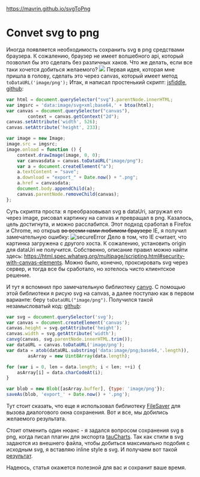 
https://mavrin.github.io/svgToPng

# Convet svg to png

Иногда появляется необходимость сохранить svg в png средствами браузера. К сожалению, браузер не имеет волшебного api, который позволил бы это сделать без различных хаков. Что же делать, если все таки хочется добиться желаемого?  ![](http://habrastorage.org/storage2/d36/922/412/d36922412b65ad20413ac591db392e09.png)
Первая идея, которая мне пришла в голову, сделать это через canvas, который имеет метод `toDataURL('image/png');`
Итак, я написал простенький скрипт: [jsfiddle](http://jsfiddle.net/a9ude9p0/6/), [github](http://mavrin.github.io/svgToPng/fromImage.html):
```javascript
var html = document.querySelector("svg").parentNode.innerHTML;
var imgsrc = 'data:image/svg+xml;base64,' + btoa(html);
var canvas = document.querySelector("canvas"),
        context = canvas.getContext("2d");
canvas.setAttribute('width', 526);
canvas.setAttribute('height', 233);

var image = new Image;
image.src = imgsrc;
image.onload = function () {
    context.drawImage(image, 0, 0);
    var canvasdata = canvas.toDataURL("image/png");
    var a = document.createElement("a");
    a.textContent = "save";
    a.download = "export_" + Date.now() + ".png";
    a.href = canvasdata;
    document.body.appendChild(a);
    canvas.parentNode.removeChild(canvas);
};
```
Суть скрипта проста: я преобразовывал svg в dataUri, загружал его через image, рисовал картинку на canvas и превращал в png. Казалось, цель достигнута, и можно расслабится. Этот подход сработал в Firefox и Chrome, но открыв ~~во всеми нами любимом браузере~~ IE, я получил замечательную ошибку:
![secureError](http://habrastorage.org/files/1c6/74c/de8/1c674cde8f51425a82a653e55e86bc9e.png) 
Дело в том, что IE считает, что картинка загружена с другого хоста.  К сожалению, установить origin для dataUri не получится. Собственно, описание правил можно найти здесь:  https://html.spec.whatwg.org/multipage/scripting.html#security-with-canvas-elements. Можно было, конечно, проксировать svg через сервер, и тогда все бы сработало, но хотелось чисто клиентское решение.

И тут я вспомнил про замечательную библиотеку [canvg](https://github.com/gabelerner/canvg). С помощью этой библиотеки я рисую svg на canvas, а далее поступаю как в первом варианте: беру `toDataURL("image/png")`. Получился такой незамысловатый код: [github](http://mavrin.github.io/svgToPng/useCanvg.html):
```javascript
var svg = document.querySelector('svg');
var canvas = document.createElement('canvas');
canvas.height = svg.getAttribute('height');
canvas.width = svg.getAttribute('width');
canvg(canvas, svg.parentNode.innerHTML.trim());
var dataURL = canvas.toDataURL('image/png');
var data = atob(dataURL.substring('data:image/png;base64,'.length)),
        asArray = new Uint8Array(data.length);

for (var i = 0, len = data.length; i < len; ++i) {
    asArray[i] = data.charCodeAt(i);
}

var blob = new Blob([asArray.buffer], {type: 'image/png'});
saveAs(blob, 'export_' + Date.now() + '.png');
```
Тут стоит сказать, что еще я использовал библиотеку [FileSaver](https://github.com/ChenWenBrian/FileSaver.js) для вызова диалогового окна сохранения.
Вот и все, мы добились желаемого результата.

Стоит отменить один нюанс - я задался вопросом сохранения svg в png, когда писал плагин для экспорта [tauCharts](http://www.taucharts.com/). Так как стили в svg задаются из внешнего файла, чтобы добиться максимально подобия с исходным svg, я вставляю inline style в svg. И получаем вот такой 
[результат](http://mavrin.github.io/svgToPng/tauChartsExample.html).

Надеюсь, статья окажется полезной для вас и сохранит ваше время.
